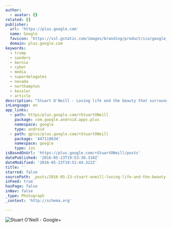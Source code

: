 ```yaml
---
author:
  - avatar: {}
related: []
publisher:
  url: 'https://plus.google.com'
  name: Google
  favicon: 'https://ssl.gstatic.com/images/branding/product/ico/google_plus_alldp.ico'
  domain: plus.google.com
keywords:
  - trump
  - sanders
  - bernie
  - cyber
  - media
  - superdelegates
  - nevada
  - northampton
  - kessler
  - article
description: "Stuart O'Neill - Loving life and the beauty that surrounds us - I help people create their deams. - Chief Dreamer and Thinker - Rancho Santa Margarita, CA - My focus is Creating Positive Outcomes in any situation.. I have a history of being a good communicator and being helpful to many people.."
inLanguage: en
app_links:
  - path: https/plus.google.com/+StuartONeill
    package: com.google.android.apps.plus
    namespace: google
    type: android
  - path: gplus/plus.google.com/+StuartONeill
    package: '447119634'
    namespace: google
    type: ios
isBasedOnUrl: 'https://plus.google.com/+StuartONeill/posts'
datePublished: '2016-05-23T19:53:38.310Z'
dateModified: '2016-05-23T19:51:44.322Z'
title: ''
starred: false
sourcePath: _posts/2016-05-23-stuart-oneill-loving-life-and-the-beauty-that-surrounds-u.md
inFeed: true
hasPage: false
inNav: false
_type: Photograph
_context: 'http://schema.org'

---
```

![Stuart O'Neill - Google+](https://lh3.googleusercontent.com/3RVKKYmf7iRIXazJBfshUHeGEKy_DXma7G81WTSXOSTuG09mSnvemzP0Txi32MpIOo99vOy4=s630-fcrop64=1,146100ace483ff52)